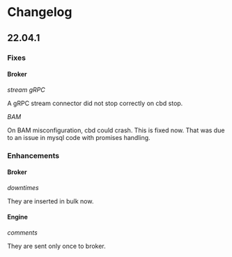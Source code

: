 # Changelog

## 22.04.1

### Fixes

#### Broker

*stream gRPC*

A gRPC stream connector did not stop correctly on cbd stop.

*BAM*

On BAM misconfiguration, cbd could crash. This is fixed now. That was due to
an issue in mysql code with promises handling.

### Enhancements

#### Broker

*downtimes*

They are inserted in bulk now.

#### Engine

*comments*

They are sent only once to broker.
